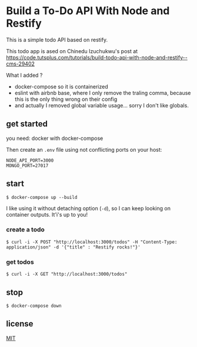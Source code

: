 # Build a To-Do API With Node and Restify

This is a simple todo API based on restify.

This todo app is ased on Chinedu Izuchukwu's post at https://code.tutsplus.com/tutorials/build-todo-api-with-node-and-restify--cms-29402

What I added ?
- docker-compose so it is containerized
- eslint with airbnb base, where I only remove the traling comma, because this is the only thing wrong on their config
- and actually I removed global variable usage... sorry I don't like globals.

## get started

you need:
docker with docker-compose

Then create an `.env` file using not conflicting ports on your host:
```
NODE_API_PORT=3000
MONGO_PORT=27017
```

## start

  `$ docker-compose up --build`

I like using it without detaching option (`-d`), so I can keep looking on container outputs. It'i's up to you!

### create a todo
`$ curl -i -X POST "http://localhost:3000/todos" -H "Content-Type: application/json" -d '{"title" : "Restify rocks!"}'`

### get todos
`$ curl -i -X GET "http://localhost:3000/todos"`


## stop

  `$ docker-compose down`

## license

[MIT](LICENSE)

